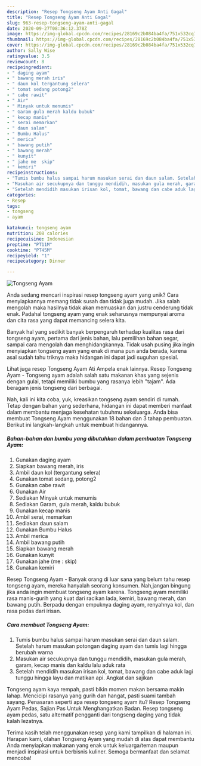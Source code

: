 ```yaml
---
description: "Resep Tongseng Ayam Anti Gagal"
title: "Resep Tongseng Ayam Anti Gagal"
slug: 963-resep-tongseng-ayam-anti-gagal
date: 2020-09-27T08:36:12.378Z
image: https://img-global.cpcdn.com/recipes/28169c2b084ba4fa/751x532cq70/tongseng-ayam-foto-resep-utama.jpg
thumbnail: https://img-global.cpcdn.com/recipes/28169c2b084ba4fa/751x532cq70/tongseng-ayam-foto-resep-utama.jpg
cover: https://img-global.cpcdn.com/recipes/28169c2b084ba4fa/751x532cq70/tongseng-ayam-foto-resep-utama.jpg
author: Sally Wise
ratingvalue: 3.5
reviewcount: 8
recipeingredient:
- " daging ayam"
- " bawang merah iris"
- " daun kol tergantung selera"
- " tomat sedang potong2"
- " cabe rawit"
- " Air"
- " Minyak untuk menumis"
- " Garam gula merah kaldu bubuk"
- " kecap manis"
- " serai memarkan"
- " daun salam"
- " Bumbu Halus"
- " merica"
- " bawang putih"
- " bawang merah"
- " kunyit"
- " jahe me  skip"
- " kemiri"
recipeinstructions:
- "Tumis bumbu halus sampai harum masukan serai dan daun salam. Setelah harum masukan potongan daging ayam dan tumis lagi hingga berubah warna"
- "Masukan air secukupnya dan tunggu mendidih, masukan gula merah, garam, kecap manis dan kaldu lalu aduk rata"
- "Setelah mendidih masukan irisan kol, tomat, bawang dan cabe aduk lagi tunggu hingga layu dan matikan api. Angkat dan sajikan"
categories:
- Resep
tags:
- tongseng
- ayam

katakunci: tongseng ayam 
nutrition: 208 calories
recipecuisine: Indonesian
preptime: "PT11M"
cooktime: "PT45M"
recipeyield: "1"
recipecategory: Dinner

---
```



![Tongseng Ayam](https://img-global.cpcdn.com/recipes/28169c2b084ba4fa/751x532cq70/tongseng-ayam-foto-resep-utama.jpg)

Anda sedang mencari inspirasi resep tongseng ayam yang unik? Cara menyiapkannya memang tidak susah dan tidak juga mudah. Jika salah mengolah maka hasilnya tidak akan memuaskan dan justru cenderung tidak enak. Padahal tongseng ayam yang enak seharusnya mempunyai aroma dan cita rasa yang dapat memancing selera kita.

Banyak hal yang sedikit banyak berpengaruh terhadap kualitas rasa dari tongseng ayam, pertama dari jenis bahan, lalu pemilihan bahan segar, sampai cara mengolah dan menghidangkannya. Tidak usah pusing jika ingin menyiapkan tongseng ayam yang enak di mana pun anda berada, karena asal sudah tahu triknya maka hidangan ini dapat jadi suguhan spesial.

Lihat juga resep Tongseng Ayam Ati Ampela enak lainnya. Resep Tongseng Ayam - Tongseng ayam adalah salah satu makanan khas yang sejenis dengan gulai, tetapi memiliki bumbu yang rasanya lebih &#34;tajam&#34;. Ada beragam jenis tongseng dari berbagai.


Nah, kali ini kita coba, yuk, kreasikan tongseng ayam sendiri di rumah. Tetap dengan bahan yang sederhana, hidangan ini dapat memberi manfaat dalam membantu menjaga kesehatan tubuhmu sekeluarga. Anda bisa membuat Tongseng Ayam menggunakan 18 bahan dan 3 tahap pembuatan. Berikut ini langkah-langkah untuk membuat hidangannya.

<!--inarticleads1-->

##### Bahan-bahan dan bumbu yang dibutuhkan dalam pembuatan Tongseng Ayam:

1. Gunakan  daging ayam
1. Siapkan  bawang merah, iris
1. Ambil  daun kol (tergantung selera)
1. Gunakan  tomat sedang, potong2
1. Gunakan  cabe rawit
1. Gunakan  Air
1. Sediakan  Minyak untuk menumis
1. Sediakan  Garam, gula merah, kaldu bubuk
1. Gunakan  kecap manis
1. Ambil  serai, memarkan
1. Sediakan  daun salam
1. Gunakan  Bumbu Halus
1. Ambil  merica
1. Ambil  bawang putih
1. Siapkan  bawang merah
1. Gunakan  kunyit
1. Gunakan  jahe (me : skip)
1. Gunakan  kemiri


Resep Tongseng Ayam - Banyak orang di luar sana yang belum tahu resep tongseng ayam, mereka hanyalah seorang konsumen. Nah,jangan bingung jika anda ingin membuat tongseng ayam karena. Tongseng ayam memiliki rasa manis-gurih yang kuat dari racikan lada, kemiri, bawang merah, dan bawang putih. Berpadu dengan empuknya daging ayam, renyahnya kol, dan rasa pedas dari irisan. 

<!--inarticleads2-->

##### Cara membuat Tongseng Ayam:

1. Tumis bumbu halus sampai harum masukan serai dan daun salam. Setelah harum masukan potongan daging ayam dan tumis lagi hingga berubah warna
1. Masukan air secukupnya dan tunggu mendidih, masukan gula merah, garam, kecap manis dan kaldu lalu aduk rata
1. Setelah mendidih masukan irisan kol, tomat, bawang dan cabe aduk lagi tunggu hingga layu dan matikan api. Angkat dan sajikan


Tongseng ayam kaya rempah, pasti bikin momen makan bersama makin lahap. Mencicipi rasanya yang gurih dan hangat, pasti suami tambah sayang. Penasaran seperti apa resep tongseng ayam itu? Resep Tongseng Ayam Pedas, Sajian Pas Untuk Menghangatkan Badan. Resep tongseng ayam pedas, satu alternatif pengganti dari tongseng daging yang tidak kalah lezatnya. 

Terima kasih telah menggunakan resep yang kami tampilkan di halaman ini. Harapan kami, olahan Tongseng Ayam yang mudah di atas dapat membantu Anda menyiapkan makanan yang enak untuk keluarga/teman maupun menjadi inspirasi untuk berbisnis kuliner. Semoga bermanfaat dan selamat mencoba!
